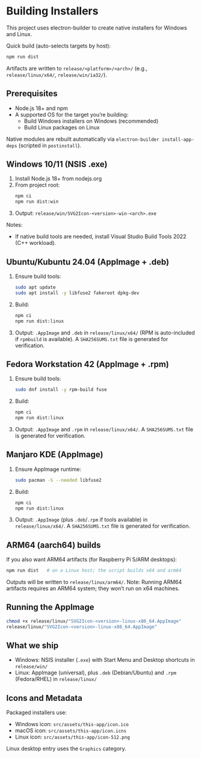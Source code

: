 # Building Installers

This project uses electron-builder to create native installers for Windows and Linux.

Quick build (auto-selects targets by host):

```bash
npm run dist
```

Artifacts are written to `release/<platform>/<arch>/` (e.g., `release/linux/x64/`, `release/win/ia32/`).

## Prerequisites

- Node.js 18+ and npm
- A supported OS for the target you’re building:
  - Build Windows installers on Windows (recommended)
  - Build Linux packages on Linux

Native modules are rebuilt automatically via `electron-builder install-app-deps` (scripted in `postinstall`).

## Windows 10/11 (NSIS .exe)

1. Install Node.js 18+ from nodejs.org
2. From project root:
   ```bash
   npm ci
   npm run dist:win
   ```
3. Output: `release/win/SVG2Icon-<version>-win-<arch>.exe`

Notes:
- If native build tools are needed, install Visual Studio Build Tools 2022 (C++ workload).

## Ubuntu/Kubuntu 24.04 (AppImage + .deb)

1. Ensure build tools:
   ```bash
   sudo apt update
   sudo apt install -y libfuse2 fakeroot dpkg-dev
   ```
2. Build:
   ```bash
   npm ci
   npm run dist:linux
   ```
3. Output: `.AppImage` and `.deb` in `release/linux/x64/` (RPM is auto-included if `rpmbuild` is available). A `SHA256SUMS.txt` file is generated for verification.

## Fedora Workstation 42 (AppImage + .rpm)

1. Ensure build tools:
   ```bash
   sudo dnf install -y rpm-build fuse
   ```
2. Build:
   ```bash
   npm ci
   npm run dist:linux
   ```
3. Output: `.AppImage` and `.rpm` in `release/linux/x64/`. A `SHA256SUMS.txt` file is generated for verification.

## Manjaro KDE (AppImage)

1. Ensure AppImage runtime:
   ```bash
   sudo pacman -S --needed libfuse2
   ```
2. Build:
   ```bash
   npm ci
   npm run dist:linux
   ```
3. Output: `.AppImage` (plus `.deb`/`.rpm` if tools available) in `release/linux/x64/`. A `SHA256SUMS.txt` file is generated for verification.

## ARM64 (aarch64) builds

If you also want ARM64 artifacts (for Raspberry Pi 5/ARM desktops):

```bash
npm run dist   # on a Linux host; the script builds x64 and arm64
```

Outputs will be written to `release/linux/arm64/`. Note: Running ARM64 artifacts requires an ARM64 system; they won’t run on x64 machines.

## Running the AppImage

```bash
chmod +x release/linux/"SVG2Icon-<version>-linux-x86_64.AppImage"
release/linux/"SVG2Icon-<version>-linux-x86_64.AppImage"
```

## What we ship

- Windows: NSIS installer (`.exe`) with Start Menu and Desktop shortcuts in `release/win/`
- Linux: AppImage (universal), plus `.deb` (Debian/Ubuntu) and `.rpm` (Fedora/RHEL) in `release/linux/`

## Icons and Metadata

Packaged installers use:
- Windows icon: `src/assets/this-app/icon.ico`
- macOS icon: `src/assets/this-app/icon.icns`
- Linux icon: `src/assets/this-app/icon-512.png`

Linux desktop entry uses the `Graphics` category.
